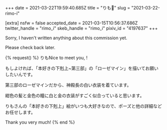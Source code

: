 +++
date = 2021-03-22T19:59:40.685Z
title = "りも🍼"
slug = "2021-03-22-rimo-i"

[extra]
nsfw = false
accepted_date = 2021-03-15T10:56:37.686Z
twitter_handle = "rimo_i"
skeb_handle = "rimo_i"
pixiv_id = "4197637"
+++

Sorry, I haven't written anything about this commission yet.

Please check back later.

{% request() %}
りもNice to meet you, <TODO>!

もしよければ、「本好きの下剋上~第三部」の「ローゼマイン」を描いてお願いしたいんです。

第三部のローゼマインだから、神殿長の白い衣装を着ています。

紺色の髪と金色の瞳に白と金の衣装がすごく似合っていると思います。

りもさんの「本好きの下剋上」絵がいつも大好きなので、ポーズと他の詳細などお任せします。

Thank you very much!
{% end %}
